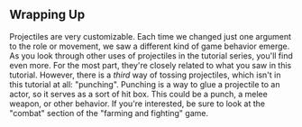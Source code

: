 ## Wrapping Up

Projectiles are very customizable.  Each time we changed just one argument to
the role or movement, we saw a different kind of game behavior emerge.  As you
look through other uses of projectiles in the tutorial series, you'll find even
more.  For the most part, they're closely related to what you saw in this
tutorial.  However, there is a *third* way of tossing projectiles, which isn't
in this tutorial at all: "punching".  Punching is a way to glue a projectile to
an actor, so it serves as a sort of hit box.  This could be a punch, a melee
weapon, or other behavior.  If you're interested, be sure to look at the
"combat" section of the "farming and fighting" game.

